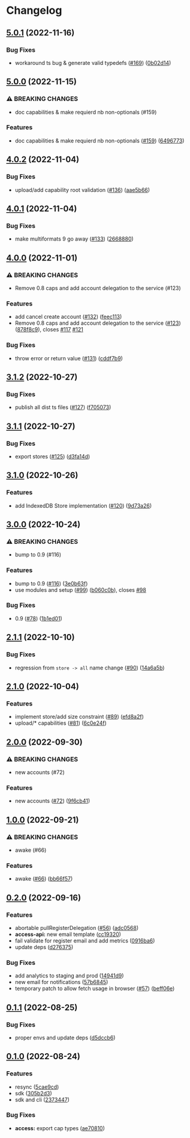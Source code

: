 # Changelog

## [5.0.1](https://github.com/web3-storage/w3protocol/compare/access-v5.0.0...access-v5.0.1) (2022-11-16)


### Bug Fixes

* workaround ts bug & generate valid typedefs ([#169](https://github.com/web3-storage/w3protocol/issues/169)) ([0b02d14](https://github.com/web3-storage/w3protocol/commit/0b02d14cc5b51ac0a0b8c879a917430ce0617dc7))

## [5.0.0](https://github.com/web3-storage/w3protocol/compare/access-v4.0.2...access-v5.0.0) (2022-11-15)


### ⚠ BREAKING CHANGES

* doc capabilities & make requierd nb non-optionals (#159)

### Features

* doc capabilities & make requierd nb non-optionals ([#159](https://github.com/web3-storage/w3protocol/issues/159)) ([6496773](https://github.com/web3-storage/w3protocol/commit/6496773f2a4977e06126ade37ae9dfc218b05f7f))

## [4.0.2](https://github.com/web3-storage/w3-protocol/compare/access-v4.0.1...access-v4.0.2) (2022-11-04)


### Bug Fixes

* upload/add capability root validation ([#136](https://github.com/web3-storage/w3-protocol/issues/136)) ([aae5b66](https://github.com/web3-storage/w3-protocol/commit/aae5b66112e6783054302b1f718f4c351aa80f3f))

## [4.0.1](https://github.com/web3-storage/w3-protocol/compare/access-v4.0.0...access-v4.0.1) (2022-11-04)


### Bug Fixes

* make multiformats 9 go away ([#133](https://github.com/web3-storage/w3-protocol/issues/133)) ([2668880](https://github.com/web3-storage/w3-protocol/commit/2668880a23c28ee45596fb1bc978564908a17e18))

## [4.0.0](https://github.com/web3-storage/w3-protocol/compare/access-v3.1.2...access-v4.0.0) (2022-11-01)


### ⚠ BREAKING CHANGES

* Remove 0.8 caps and add account delegation to the service (#123)

### Features

* add cancel create account ([#132](https://github.com/web3-storage/w3-protocol/issues/132)) ([feec113](https://github.com/web3-storage/w3-protocol/commit/feec113f04bd3b5c2eb570ba88e8c14274f91ed6))
* Remove 0.8 caps and add account delegation to the service ([#123](https://github.com/web3-storage/w3-protocol/issues/123)) ([878f8c9](https://github.com/web3-storage/w3-protocol/commit/878f8c9a38f02dac509ef0b4437ab3d1b8467eb3)), closes [#117](https://github.com/web3-storage/w3-protocol/issues/117) [#121](https://github.com/web3-storage/w3-protocol/issues/121)


### Bug Fixes

* throw error or return value ([#131](https://github.com/web3-storage/w3-protocol/issues/131)) ([cddf7b9](https://github.com/web3-storage/w3-protocol/commit/cddf7b9884d5f7c83f734e1c9d8543a1fc0a80ad))

## [3.1.2](https://github.com/web3-storage/w3-protocol/compare/access-v3.1.1...access-v3.1.2) (2022-10-27)


### Bug Fixes

* publish all dist ts files ([#127](https://github.com/web3-storage/w3-protocol/issues/127)) ([f705073](https://github.com/web3-storage/w3-protocol/commit/f70507305080c08665f51f7b75bd388048be86f7))

## [3.1.1](https://github.com/web3-storage/w3-protocol/compare/access-v3.1.0...access-v3.1.1) (2022-10-27)


### Bug Fixes

* export stores ([#125](https://github.com/web3-storage/w3-protocol/issues/125)) ([d3fa14d](https://github.com/web3-storage/w3-protocol/commit/d3fa14d6fe72c6b306b4a5b05276fbf137ab28f0))

## [3.1.0](https://github.com/web3-storage/w3-protocol/compare/access-v3.0.0...access-v3.1.0) (2022-10-26)


### Features

* add IndexedDB Store implementation ([#120](https://github.com/web3-storage/w3-protocol/issues/120)) ([9d73a26](https://github.com/web3-storage/w3-protocol/commit/9d73a26f7ab81f5baf9e7486ab99c1404a3dfff4))

## [3.0.0](https://github.com/web3-storage/w3-protocol/compare/access-v2.1.1...access-v3.0.0) (2022-10-24)


### ⚠ BREAKING CHANGES

* bump to 0.9 (#116)

### Features

* bump to 0.9 ([#116](https://github.com/web3-storage/w3-protocol/issues/116)) ([3e0b63f](https://github.com/web3-storage/w3-protocol/commit/3e0b63f38aace3a86655a1aa40e529c1501dc136))
* use modules and setup ([#99](https://github.com/web3-storage/w3-protocol/issues/99)) ([b060c0b](https://github.com/web3-storage/w3-protocol/commit/b060c0b299ee55dbe7820231c63be90129a39652)), closes [#98](https://github.com/web3-storage/w3-protocol/issues/98)


### Bug Fixes

* 0.9 ([#78](https://github.com/web3-storage/w3-protocol/issues/78)) ([1b1ed01](https://github.com/web3-storage/w3-protocol/commit/1b1ed01d537e88bbdeb5ea2aeb967b27bd11f87d))

## [2.1.1](https://github.com/web3-storage/w3-protocol/compare/access-v2.1.0...access-v2.1.1) (2022-10-10)


### Bug Fixes

* regression from `store -> all` name change ([#90](https://github.com/web3-storage/w3-protocol/issues/90)) ([14a6a5b](https://github.com/web3-storage/w3-protocol/commit/14a6a5b72deca8391420aa0c2dba9eac2d912ef2))

## [2.1.0](https://github.com/web3-storage/w3-protocol/compare/access-v2.0.0...access-v2.1.0) (2022-10-04)


### Features

* implement store/add size constraint ([#89](https://github.com/web3-storage/w3-protocol/issues/89)) ([efd8a2f](https://github.com/web3-storage/w3-protocol/commit/efd8a2faa0348ba9d467ca0c306ddec95aa6d05f))
* upload/* capabilities ([#81](https://github.com/web3-storage/w3-protocol/issues/81)) ([6c0e24f](https://github.com/web3-storage/w3-protocol/commit/6c0e24f50e08ece893666be2a5b46237df5cc83f))

## [2.0.0](https://github.com/web3-storage/w3-protocol/compare/access-v1.0.0...access-v2.0.0) (2022-09-30)


### ⚠ BREAKING CHANGES

* new accounts (#72)

### Features

* new accounts ([#72](https://github.com/web3-storage/w3-protocol/issues/72)) ([9f6cb41](https://github.com/web3-storage/w3-protocol/commit/9f6cb419d33b9446dd80f8541228096cf2677d45))

## [1.0.0](https://github.com/web3-storage/ucan-protocol/compare/access-v0.2.0...access-v1.0.0) (2022-09-21)


### ⚠ BREAKING CHANGES

* awake (#66)

### Features

* awake ([#66](https://github.com/web3-storage/ucan-protocol/issues/66)) ([bb66f57](https://github.com/web3-storage/ucan-protocol/commit/bb66f5772049e3363a753ea5b336c2fa1e42911e))

## [0.2.0](https://github.com/web3-storage/ucan-protocol/compare/access-v0.1.1...access-v0.2.0) (2022-09-16)


### Features

* abortable pullRegisterDelegation ([#56](https://github.com/web3-storage/ucan-protocol/issues/56)) ([adc0568](https://github.com/web3-storage/ucan-protocol/commit/adc0568e9f521d978b9886f483c42e61d27515b6))
* **access-api:** new email template ([cc19320](https://github.com/web3-storage/ucan-protocol/commit/cc193202e385d8079144aa90e989af07cf743b0b))
* fail validate for register email and add metrics ([0916ba6](https://github.com/web3-storage/ucan-protocol/commit/0916ba6bda8ad46ccc4f6bb0c6f4a48dd99db0c8))
* update deps ([d276375](https://github.com/web3-storage/ucan-protocol/commit/d2763750159ad56132f0b002ff5f50cc36fce20c))


### Bug Fixes

* add analytics to staging and prod ([14941d9](https://github.com/web3-storage/ucan-protocol/commit/14941d901e48e92896cc962b3e93488731afa381))
* new email for notifications ([57b6845](https://github.com/web3-storage/ucan-protocol/commit/57b6845a56f534505eeabdf5ab2e20f8b37c9532))
* temporary patch to allow fetch usage in browser ([#57](https://github.com/web3-storage/ucan-protocol/issues/57)) ([beff06e](https://github.com/web3-storage/ucan-protocol/commit/beff06ea5f4b0adb08f6fce59422373d818c3b9e))

## [0.1.1](https://github.com/web3-storage/ucan-protocol/compare/access-v0.1.0...access-v0.1.1) (2022-08-25)


### Bug Fixes

* proper envs and update deps ([d5dccb6](https://github.com/web3-storage/ucan-protocol/commit/d5dccb6e9c23b5ddbdffa4c67c04d195524b38f2))

## [0.1.0](https://github.com/web3-storage/ucan-protocol/compare/access-v0.0.1...access-v0.1.0) (2022-08-24)


### Features

* resync ([5cae9cd](https://github.com/web3-storage/ucan-protocol/commit/5cae9cd55cfcc06046eb23a2f33931299dd07ff5))
* sdk ([305b2d3](https://github.com/web3-storage/ucan-protocol/commit/305b2d317ba4b8743a1594e9dbe0d22bac90c229))
* sdk and cli ([2373447](https://github.com/web3-storage/ucan-protocol/commit/2373447db93ee16276f45fbfe40e4b98c28b6ab7))


### Bug Fixes

* **access:** export cap types ([ae70810](https://github.com/web3-storage/ucan-protocol/commit/ae7081015422abf88e8dbf0bedede805d6b05297))
